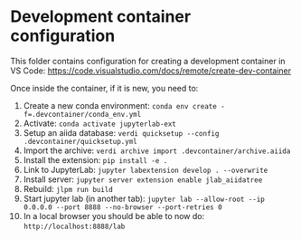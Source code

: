 # Development container configuration

This folder contains configuration for creating a development container in VS Code: https://code.visualstudio.com/docs/remote/create-dev-container

Once inside the container, if it is new, you need to:

1. Create a new conda environment: `conda env create -f=.devcontainer/conda_env.yml`
2. Activate: `conda activate jupyterlab-ext`
3. Setup an aiida database:  `verdi quicksetup --config .devcontainer/quicksetup.yml`
4. Import the archive: `verdi archive import .devcontainer/archive.aiida`
5. Install the extension: `pip install -e .`
6. Link to JupyterLab: `jupyter labextension develop . --overwrite`
7. Install server: `jupyter server extension enable jlab_aiidatree`
8. Rebuild: `jlpm run build`
9. Start jupyter lab (in another tab): `jupyter lab --allow-root --ip 0.0.0.0 --port 8888 --no-browser --port-retries 0`
10. In a local browser you should be able to now do: `http://localhost:8888/lab`
